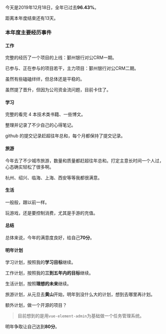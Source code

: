 今天是2019年12月18日，全年已过去**96.43%**。

距离本年度结束还有13天。

### 本年度主要经历事件

#### 工作

完整的经历了一个项目的上线：鄞州银行对公CRM一期。

已参与、正在参与的项目若干，主力项目：鄞州银行对公CRM二期。

虽然有些磕磕绊绊，但总体还是平稳的。

虽然提了晋升，但因为公司资金流问题，目前卡住了。

#### 学习

完整的看完 4 本技术类书籍、一些博文。

整理并记录了不少自己的心得笔记。

github 的提交记录赶超往年总和，每个月都保持了提交记录。

#### 旅游

今年去了不少城市旅游，数量和质量都赶超往年总和。打定主意长时间一个人过，心态确实轻松了很多啊。

杭州、绍兴、临海、上海、西安等等我都很满意。

#### 生活

一般般，跟以前一样。

玩游戏，还是要控制消费，尤其是手游的充值。

#### 总结

总体来说，今年的满意度良好，给自己**70分**。

#### 明年计划

学习计划，按照我的**学习目标**继续。

工作计划，按照我的**三到五年内的目标**继续。

生活计划，按照**理想的未来**继续。

旅游计划，从元旦去**黄山**开始，明年到没什么大的计划，想到去哪里再计划。

额外计划，做一个开源的项目？

> 目前想到的是用`vue-element-admin`为基础做一个任务管理系统。

明年争取让自己达到**80分**。